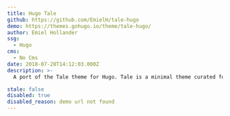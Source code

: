 ```yaml
---
title: Hugo Tale
github: https://github.com/EmielH/tale-hugo
demo: https://themes.gohugo.io/theme/tale-hugo/
author: Emiel Hollander
ssg:
  - Hugo
cms:
  - No Cms
date: 2018-07-28T14:12:03.000Z
description: >-
  A port of the Tale theme for Hugo. Tale is a minimal theme curated for storytellers.

stale: false
disabled: true
disabled_reason: demo url not found
---
```

